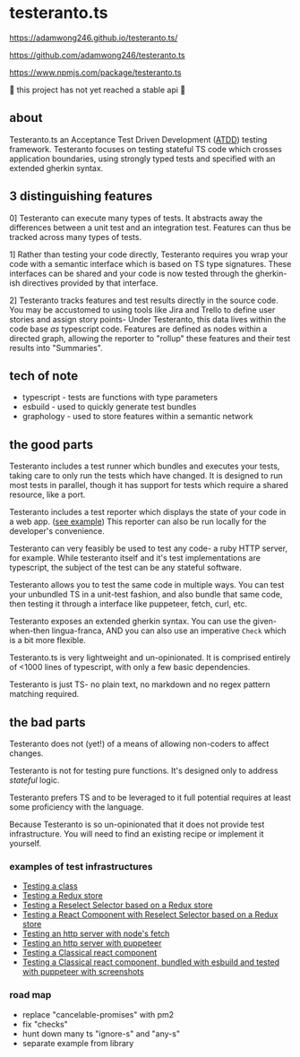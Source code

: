 # testeranto.ts

https://adamwong246.github.io/testeranto.ts/

https://github.com/adamwong246/testeranto.ts

https://www.npmjs.com/package/testeranto.ts

🚧 this project has not yet reached a stable api 🚧

## about

Testeranto.ts an Acceptance Test Driven Development ([ATDD](https://en.wikipedia.org/wiki/Acceptance_test-driven_development)) testing framework. Testeranto focuses on testing stateful TS code which crosses application boundaries, using strongly typed tests and specified with an extended gherkin syntax. 

## 3 distinguishing features

0] Testeranto can execute many types of tests. It abstracts away the differences between a unit test and an integration test. Features can thus be tracked across many types of tests.

1] Rather than testing your code directly, Testeranto requires you wrap your code with a semantic interface which is based on TS type signatures. These interfaces can be shared and your code is now tested through the gherkin-ish directives provided by that interface. 

2] Testeranto tracks features and test results directly in the source code. You may be accustomed to using tools like Jira and Trello to define user stories and assign story points- Under Testeranto, this data lives within the code base _as_ typescript code. Features are defined as nodes within a directed graph, allowing the reporter to "rollup" these features and their test results into "Summaries".

## tech of note
- typescript - tests are functions with type parameters
- esbuild - used to quickly generate test bundles
- graphology - used to store features within a semantic network

## the good parts

Testeranto includes a test runner which bundles and executes your tests, taking care to only run the tests which have changed. It is designed to run most tests in parallel, though it has support for tests which require a shared resource, like a port.

Testeranto includes a test reporter which displays the state of your code in a web app. ([see example](https://adamwong246.github.io/testeranto.ts/dist/report.html)) This reporter can also be run locally for the developer's convenience.

Testeranto can very feasibly be used to test any code- a ruby HTTP server, for example. While testeranto itself and it's test implementations are typescript, the subject of the test can be any stateful software.

Testeranto allows you to test the same code in multiple ways. You can test your unbundled TS in a unit-test fashion, and also bundle that same code, then testing it through a interface like puppeteer, fetch, curl, etc.

Testeranto exposes an extended gherkin syntax. You can use the given-when-then lingua-franca, AND you can also use an imperative `Check` which is a bit more flexible.

Testeranto.ts is very lightweight and un-opinionated. It is comprised entirely of <1000 lines of typescript, with only a few basic dependencies. 

Testeranto is just TS- no plain text, no markdown and no regex pattern matching required.

## the bad parts

Testeranto does not (yet!) of a means of allowing non-coders to affect changes. 

Testeranto is not for testing pure functions. It's designed only to address _stateful_ logic.

Testeranto prefers TS and to be leveraged to it full potential requires at least some proficiency with the language.

Because Testeranto is so un-opinionated that it does not provide test infrastructure. You will need to find an existing recipe or implement it yourself.

### examples of test infrastructures

- [Testing a class](/tests/Rectangle/Rectangle.test.ts)
- [Testing a Redux store](/tests/Redux+Reselect+React/app.redux.test.ts)
- [Testing a Reselect Selector based on a Redux store](/tests/Redux+Reselect+React/LoginSelector.test.ts)
- [Testing a React Component with Reselect Selector based on a Redux store](/tests/Redux+Reselect+React/app.reduxToolkit.test.ts)
- [Testing an http server with node's fetch](/tests/httpServer/server.http.test.ts)
- [Testing an http server with puppeteer](/tests/httpServer/server.puppeteer.test.ts)
- [Testing a Classical react component](/tests/ClassicalReact/ClassicalComponent.react-test-renderer.test.tsx)
- [Testing a Classical react component, bundled with esbuild and tested with puppeteer with screenshots](/tests/ClassicalReact/ClassicalComponent.react-test-renderer.test.tsx)

### road map

- replace "cancelable-promises" with pm2
- fix "checks"
- hunt down many ts "ignore-s" and "any-s"
- separate example from library

